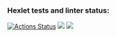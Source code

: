 ### Hexlet tests and linter status:
[![Actions Status](https://github.com/LAMENTIN28/python-project-50/actions/workflows/hexlet-check.yml/badge.svg)](https://github.com/LAMENTIN28/python-project-50/actions)
<a href="https://codeclimate.com/github/LAMENTIN28/python-project-50/maintainability"><img src="https://api.codeclimate.com/v1/badges/f8c5f7a92d497774c2fb/maintainability" /></a>
<a href="https://codeclimate.com/github/LAMENTIN28/python-project-50/test_coverage"><img src="https://api.codeclimate.com/v1/badges/f8c5f7a92d497774c2fb/test_coverage" /></a>
